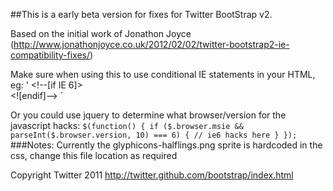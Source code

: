 ##This is a early beta version for fixes for Twitter BootStrap v2.

Based on the initial work of Jonathon Joyce (http://www.jonathonjoyce.co.uk/2012/02/02/twitter-bootstrap2-ie-compatibility-fixes/)

Make sure when using this to use conditional IE statements in your HTML, eg:
'
&lt;!--[if IE 6]&gt;    
	<link href="ie6.min.css" rel="stylesheet">
	<script src="ie6.min.js"></script>
&lt;![endif]--&gt;
`

Or you could use jquery to determine what browser/version for the javascript hacks:
`
$(function() {
	if ($.browser.msie && parseInt($.browser.version, 10) === 6) {
		// ie6 hacks here
	}
});
`
###Notes: Currently the glyphicons-halflings.png sprite is hardcoded in the css, change this file location as required

Copyright Twitter 2011
http://twitter.github.com/bootstrap/index.html
